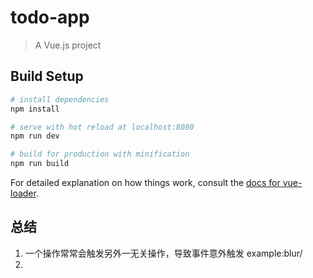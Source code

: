 # todo-app

> A Vue.js project

## Build Setup

``` bash
# install dependencies
npm install

# serve with hot reload at localhost:8080
npm run dev

# build for production with minification
npm run build
```

For detailed explanation on how things work, consult the [docs for vue-loader](http://vuejs.github.io/vue-loader).

## 总结

1. 一个操作常常会触发另外一无关操作，导致事件意外触发 example:blur/
2. 